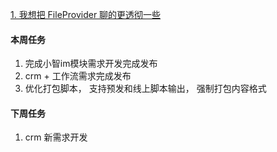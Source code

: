 [1. 我想把 FileProvider 聊的更透彻一些](https://juejin.im/post/5974ca356fb9a06bba4746bc)





#### 本周任务

1. 完成小智im模块需求开发完成发布
2. crm + 工作流需求完成发布
3. 优化打包脚本， 支持预发和线上脚本输出， 强制打包内容格式

#### 下周任务

1. crm 新需求开发
